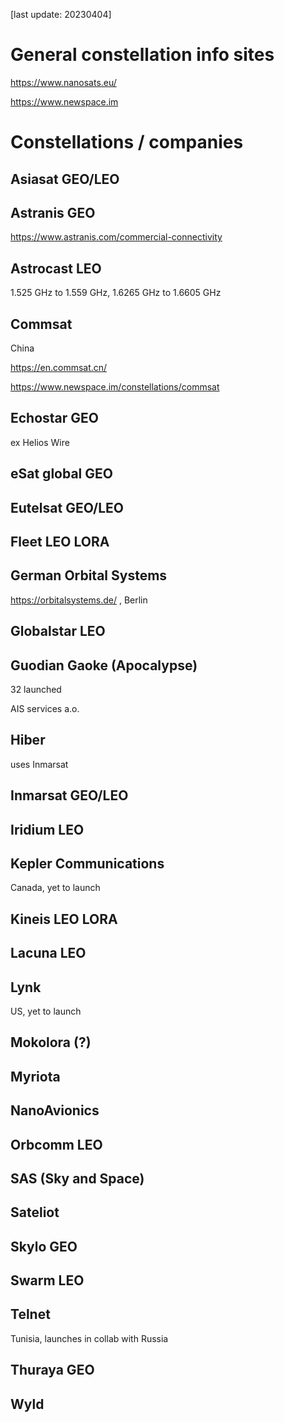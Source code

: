 [last update: 20230404]

# General constellation info sites

https://www.nanosats.eu/

https://www.newspace.im

# Constellations / companies

## Asiasat GEO/LEO

## Astranis GEO

https://www.astranis.com/commercial-connectivity

## Astrocast LEO

1.525 GHz to 1.559 GHz, 1.6265 GHz to 1.6605 GHz 

## Commsat

China

https://en.commsat.cn/

https://www.newspace.im/constellations/commsat

## Echostar GEO

ex Helios Wire

## eSat global GEO

## Eutelsat GEO/LEO

## Fleet LEO LORA

## German Orbital Systems

https://orbitalsystems.de/ , Berlin

## Globalstar LEO

## Guodian Gaoke (Apocalypse)

32 launched

AIS services a.o.

## Hiber

uses Inmarsat

## Inmarsat GEO/LEO

## Iridium LEO

## Kepler Communications

Canada, yet to launch

## Kineis LEO LORA

## Lacuna LEO

## Lynk

US, yet to launch

## Mokolora (?)

## Myriota

## NanoAvionics

## Orbcomm LEO

## SAS (Sky and Space)

## Sateliot

## Skylo GEO

## Swarm LEO

## Telnet

Tunisia, launches in collab with Russia

## Thuraya GEO

## Wyld
